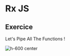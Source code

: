 <!-- .slide: class="exercice"-->

# Rx JS

## Exercice

Let's Pipe All The Functions !

![h-600 center](./assets/images/lets-pipe-all-functions.png)

